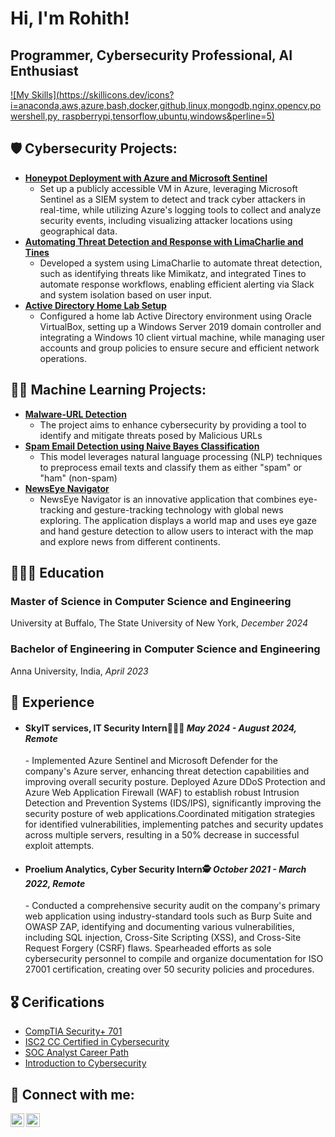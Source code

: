 <h1>Hi, I'm Rohith!<br/></h1><h2>Programmer, Cybersecurity Professional, AI Enthusiast</h2>

[![My Skills](https://skillicons.dev/icons?i=anaconda,aws,azure,bash,docker,github,linux,mongodb,nginx,opencv,powershell,py, raspberrypi,tensorflow,ubuntu,windows&perline=5)](https://skillicons.dev)

<h2>🛡️ Cybersecurity Projects:</h2>

- <a href="https://medium.com/@rohith2001.rd/honeypot-hack-catching-cyber-attackers-with-azure-and-microsoft-sentinel-440e99a214e8"><b>Honeypot Deployment with Azure and Microsoft Sentinel</b></a>
  - Set up a publicly accessible VM in Azure, leveraging Microsoft Sentinel as a SIEM system to detect and track cyber attackers in real-time, while utilizing Azure's logging tools to collect and analyze security events, including visualizing attacker locations using geographical data.
- <a href="https://medium.com/@rohith2001.rd/automating-threat-detection-and-response-with-limacharlie-and-tines-bd0008ae4d2e"><b>Automating Threat Detection and Response with LimaCharlie and Tines</b></a>
  - Developed a system using LimaCharlie to automate threat detection, such as identifying threats like Mimikatz, and integrated Tines to automate response workflows, enabling efficient alerting via Slack and system isolation based on user input.
- <a href="https://medium.com/@rohith2001.rd/active-directory-unleashed-creating-your-own-home-lab-from-scratch-f08c316d2969"><b>Active Directory Home Lab Setup</b></a> 
  - Configured a home lab Active Directory environment using Oracle VirtualBox, setting up a Windows Server 2019 domain controller and integrating a Windows 10 client virtual machine, while managing user accounts and group policies to ensure secure and efficient network operations.
    
<h2>👨‍💻 Machine Learning Projects:</h2>

- <a href="https://github.com/RohithDinakaranWHITEHAT/Malware-URL-Detection"><b>Malware-URL Detection</b></a> 
  - The project aims to enhance cybersecurity by providing a tool to identify and mitigate threats posed by Malicious URLs
- <a href="https://github.com/RohithDinakaranWHITEHAT/SpamEmailClassifier"><b>Spam Email Detection using Naive Bayes Classification</b></a>
  - This model leverages natural language processing (NLP) techniques to preprocess email texts and classify them as either "spam" or "ham" (non-spam)
- <a href="https://github.com/RohithDinakaranWHITEHAT/NewsEye-Navigator"><b>NewsEye Navigator</b></a>
  - NewsEye Navigator is an innovative application that combines eye-tracking and gesture-tracking technology with global news exploring. The application displays a world map and uses eye gaze and hand gesture detection to allow users to interact with the map and explore news from different continents.
<h2>👩🏻‍🎓 Education</h2>
<h3><b>Master of Science in Computer Science and Engineering</b></h3>
<p>University at Buffalo, The State University of New York, 
  <i>December 2024</i></p>
<h3><b>Bachelor of Engineering in Computer Science and Engineering</b></h3>
<p>Anna University, India, 
  <i>April 2023</i></p>
    

<h2>💼 Experience</h2>

- <h4><b>SkyIT services</b>, IT Security Intern👩🏻‍💻 <I>May 2024 - August 2024, Remote</I></h4>
      - Implemented Azure Sentinel and Microsoft Defender for the company's Azure server, enhancing threat detection capabilities and improving overall security posture.	Deployed Azure DDoS Protection and Azure Web Application Firewall (WAF) to establish robust Intrusion Detection and             Prevention Systems (IDS/IPS), significantly improving the security posture of web applications.Coordinated mitigation strategies for identified vulnerabilities, implementing patches and security updates across multiple servers, resulting in a 50% decrease in successful exploit attempts.

- <h4><b>Proelium Analytics</b>, Cyber Security Intern🕵 <I>October 2021 - March 2022, Remote</I></h4>
      - Conducted a comprehensive security audit on the company's primary web application using industry-standard tools such as Burp Suite and OWASP ZAP, identifying and documenting various vulnerabilities, including SQL injection, Cross-Site Scripting (XSS), and Cross-Site Request Forgery (CSRF) flaws. Spearheaded efforts as sole cybersecurity personnel to compile and organize documentation for ISO 27001 certification, creating over 50 security policies and procedures.

<h2>🎖️ Cerifications</h2>

- [CompTIA Security+ 701](https://www.credly.com/badges/148189c1-f995-4efa-a04d-70ecad12fe28/public_url)
- [ISC2 CC Certified in Cybersecurity](https://www.credly.com/badges/c751fc68-7ced-411c-bbab-78242ad84184/linked_in?t=s79bfp)
- [SOC Analyst Career Path](https://academy.hackthebox.com/achievement/1699070/path/390)
- [Introduction to Cybersecurity](https://www.credly.com/badges/ca75df06-b3c7-4cd1-9c70-0d159310e540?source=linked_in_profile)



<h2> 🤳 Connect with me:</h2>



[<img align="left" alt="JoshMadakor | LinkedIn" width="22px" src="https://cdn.jsdelivr.net/npm/simple-icons@v3/icons/linkedin.svg" />][linkedin]
[<img align="left" alt="JoshMadakor | Instagram" width="22px" src="https://cdn.jsdelivr.net/npm/simple-icons@v3/icons/instagram.svg" />][instagram]

[instagram]: https://www.instagram.com/rohith__dinakaran/
[linkedin]: https://www.linkedin.com/in/rohith-dinakaran/


